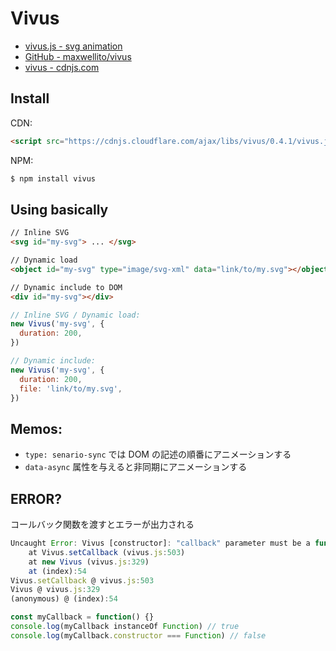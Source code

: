 # Vivus
- [vivus.js - svg animation](https://maxwellito.github.io/vivus/)
- [GitHub - maxwellito/vivus](https://github.com/maxwellito/vivus)
- [vivus - cdnjs.com](https://cdnjs.com/libraries/vivus)

## Install
CDN:
```html
<script src="https://cdnjs.cloudflare.com/ajax/libs/vivus/0.4.1/vivus.js"></script>
```

NPM:
```bash
$ npm install vivus
```

## Using basically

```html
// Inline SVG
<svg id="my-svg"> ... </svg>

// Dynamic load
<object id="my-svg" type="image/svg-xml" data="link/to/my.svg"></object>

// Dynamic include to DOM
<div id="my-svg"></div>
```

```js
// Inline SVG / Dynamic load:
new Vivus('my-svg', {
  duration: 200,
})

// Dynamic include:
new Vivus('my-svg', {
  duration: 200,
  file: 'link/to/my.svg',
})
```

## Memos:
- `type: senario-sync` では DOM の記述の順番にアニメーションする
- `data-async` 属性を与えると非同期にアニメーションする

## ERROR?
コールバック関数を渡すとエラーが出力される
```js
Uncaught Error: Vivus [constructor]: "callback" parameter must be a function
    at Vivus.setCallback (vivus.js:503)
    at new Vivus (vivus.js:329)
    at (index):54
Vivus.setCallback @ vivus.js:503
Vivus @ vivus.js:329
(anonymous) @ (index):54
```

```js
const myCallback = function() {}
console.log(myCallback instanceOf Function) // true
console.log(myCallback.constructor === Function) // false
```
